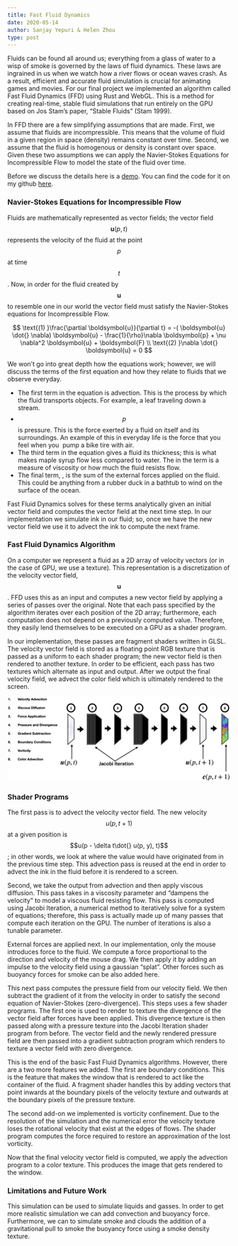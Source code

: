 ```yaml
---
title: Fast Fluid Dynamics
date: 2020-05-14
author: Sanjay Yepuri & Helen Zhou
type: post
---
```


Fluids can be found all around us; everything from a glass of water to a wisp of smoke is governed by the laws of fluid dynamics. These laws are ingrained in us when we watch how a river flows or ocean waves crash. As a result, efficient and accurate fluid simulation is crucial for animating games and movies.
For our final project we implemented an algorithm called Fast Fluid Dynamics (FFD) using Rust and WebGL. This is a method for creating real-time, stable fluid simulations that run entirely on the GPU based on Jos Stam’s paper, “Stable Fluids” (Stam 1999). 

In FFD there are a few simplifying assumptions that are made. First, we assume that fluids are incompressible. This means that the volume of fluid in a given region in space (density) remains constant over time. Second, we assume that the fluid is homogenous or density is constant over space. Given these two assumptions we can apply the Navier-Stokes Equations for Incompressible Flow to model the state of the fluid over time.

Before we discuss the details here is a [demo](/fluids). You can find the code for it on my github [here](https://github.com/sanjayyepuri/fluids).

### Navier-Stokes Equations for Incompressible Flow
Fluids are mathematically represented as vector fields; the vector field $$\boldsymbol{u}(p, t)$$ represents the velocity of the fluid at the point $$p$$ at time $$t$$. Now, in order for the fluid created by $$\boldsymbol{u}$$ to resemble one in our world the vector field must satisfy the Navier-Stokes equations for Incompressible Flow.

$$
\text{(1) }\frac{\partial \boldsymbol{u}}{\partial t} = -( \boldsymbol{u} \dot{} \nabla) \boldsymbol{u} - \frac{1}{\rho}\nabla \boldsymbol{p} + \nu \nabla^2 \boldsymbol{u} +  \boldsymbol{F} \\
\text{(2) }\nabla \dot{} \boldsymbol{u} = 0
$$

We won’t go into great depth how the equations work; however, we will discuss the terms of the first equation and how they relate to fluids that we observe everyday.
* The first term in the equation is advection. This is the process by which the fluid transports objects. For example, a leaf traveling down a stream. 
* $$p$$ is pressure. This is the force exerted by a fluid on itself and its surroundings. An example of this in everyday life is the force that you feel when you  pump a bike tire with air.
* The third term in the equation gives a fluid its thickness; this is what makes maple syrup flow less compared to water. The  in the term is a measure of viscosity or how much the fluid resists flow.
* The final term, , is the sum of the external forces applied on the fluid. This could be anything from a rubber duck in a bathtub to wind on the surface of the ocean.

Fast Fluid Dynamics solves for these terms analytically given an initial vector field and computes the vector field at the next time step. In our implementation we simulate ink in our fluid; so, once we have the new vector field we use it to advect the ink to compute the next frame.

### Fast Fluid Dynamics Algorithm
On a computer we represent a fluid as a 2D array of velocity vectors (or in the case of GPU, we use a texture). This representation is a discretization of the velocity vector field, $$\boldsymbol{u}$$. FFD uses this as an input and computes a new vector field by applying a series of passes over the original. Note that each pass specified by the algorithm iterates over each position of the 2D array; furthermore, each computation does not depend on a previously computed value. Therefore, they easily lend themselves to be executed on a GPU as a shader program.

In our implementation, these passes are fragment shaders written in GLSL. The velocity vector field is stored as a floating point RGB texture that is passed as a uniform to each shader program; the new vector field is then rendered to another texture. In order to be efficient, each pass has two textures which alternate as input and output. After we output the final velocity field, we advect the color field which is ultimately rendered to the screen.

<!-- <img class="no-shadow" src="/assets/fluid-shader-pipeline.png"> -->
![](../assets/fluid-shader-pipeline.png)

### Shader Programs

The first pass is to advect the velocity vector field. The new velocity $$u(p, t + 1)$$ at a given position is $$u(p - \delta t\dot{} u(p, y), t)$$; in other words, we look at where the value would have originated from in the previous time step. This advection pass is reused at the end in order to advect the ink in the fluid before it is rendered to a screen.

Second, we take the output from advection and then apply viscous diffusion. This pass takes in a viscosity parameter and “dampens the velocity” to model a viscous fluid resisting flow. This pass is computed using Jacobi Iteration, a numerical method to iteratively solve for a system of equations; therefore, this pass is actually made up of many passes that compute each iteration on the GPU. The number of iterations is also a tunable parameter.

External forces are applied next. In our implementation, only the mouse introduces force to the fluid. We compute a force proportional to the direction and velocity of the mouse drag. We then apply it by adding an impulse to the velocity field using a gaussian “splat”. Other forces such as buoyancy forces for smoke can be also added here.

This next pass computes the pressure field from our velocity field. We then subtract the gradient of it from the velocity in order to satisfy the second equation of Navier-Stokes (zero-divergence). This steps uses a few shader programs. The first one is used to render to texture the divergence of the vector field after forces have been applied. This divergence texture is then passed along with a pressure texture into the Jacobi Iteration shader program from before. The vector field and the newly rendered pressure field are then passed into a gradient subtraction program which renders to texture a vector field with zero divergence.

This is the end of the basic Fast Fluid Dynamics algorithms. However, there are a two more features we added. The first are boundary conditions. This is the feature that makes the window that is rendered to act like the container of the fluid. A fragment shader handles this by adding vectors that point inwards at the boundary pixels of the velocity texture and outwards at the boundary pixels of the pressure texture.

The second add-on we implemented is vorticity confinement. Due to the resolution of the simulation and the numerical error the velocity texture loses the rotational velocity that exist at the edges of flows. The shader program computes the force required to restore an approximation of the lost vorticity.

Now that the final velocity vector field is computed, we apply the advection program to a color texture. This produces the image that gets rendered to the window.

### Limitations and Future Work

This simulation can be used to simulate liquids and gasses. In order to get more realistic simulation we can add convection and buoyancy force. Furthermore, we can to simulate smoke and clouds the addition of a gravitational pull to smoke the buoyancy force using a smoke density texture.